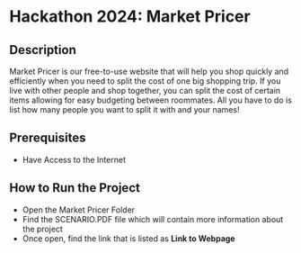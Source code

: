 # Hackathon 2024: Market Pricer
## Description
Market Pricer is our free-to-use website that will help you shop quickly and efficiently when you need to split the cost of one big shopping trip. If you live with other people and shop together, you can split the cost of certain items allowing for easy budgeting between roommates. All you have to do is list how many people you want to split it with and your names!

## Prerequisites
  - Have Access to the Internet

## How to Run the Project
  - Open the Market Pricer Folder
  - Find the SCENARIO.PDF file which will contain more information about the project
  - Once open, find the link that is listed as **Link to Webpage**
